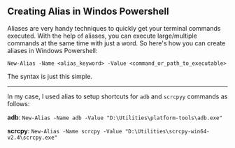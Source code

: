 ## Creating Alias in Windos Powershell

Aliases are very handy techniques to quickly get your terminal commands executed. With the help of aliases, you can execute large/multiple commands at the same time with just a word. So here's how you can create aliases in Windows Powershell:

```
New-Alias -Name <alias_keyword> -Value <command_or_path_to_executable>
```

The syntax is just this simple.

---

In my case, I used alias to setup shortcuts for `adb` and `scrcpyy` commands as follows:

**adb**: `New-Alias -Name adb -Value "D:\Utilities\platform-tools\adb.exe"`

**scrcpy**: `New-Alias -Name scrcpy -Value "D:\Utilities\scrcpy-win64-v2.4\scrcpy.exe"`
